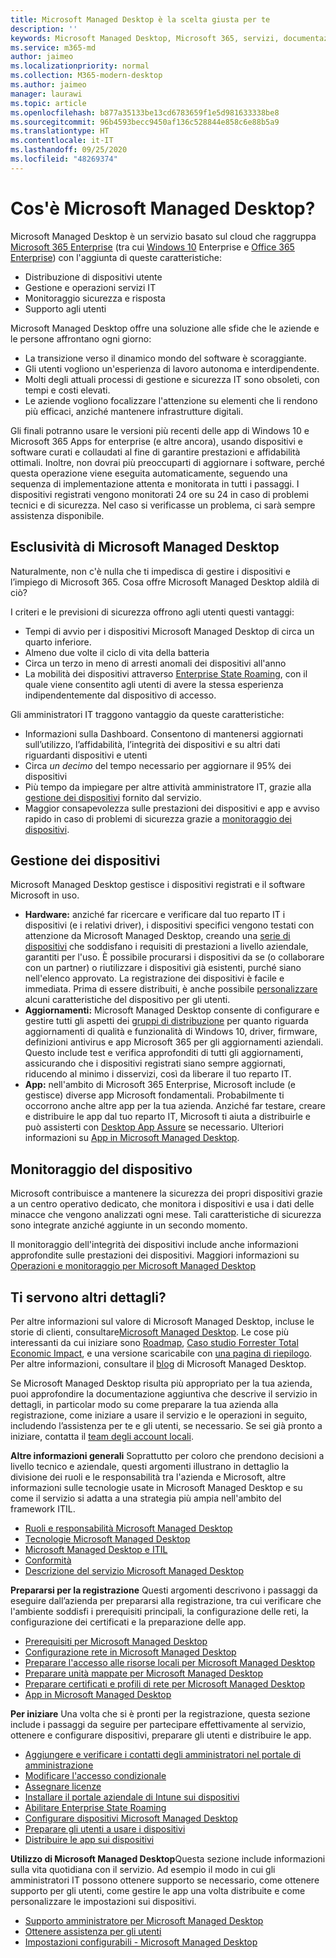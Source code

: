 ```yaml
---
title: Microsoft Managed Desktop è la scelta giusta per te
description: ''
keywords: Microsoft Managed Desktop, Microsoft 365, servizi, documentazione
ms.service: m365-md
author: jaimeo
ms.localizationpriority: normal
ms.collection: M365-modern-desktop
ms.author: jaimeo
manager: laurawi
ms.topic: article
ms.openlocfilehash: b877a35133be13cd6783659f1e5d981633338be8
ms.sourcegitcommit: 96b4593becc9450af136c528844e858c6e88b5a9
ms.translationtype: HT
ms.contentlocale: it-IT
ms.lasthandoff: 09/25/2020
ms.locfileid: "48269374"
---
```

# <a name="what-is-microsoft-managed-desktop"></a>Cos'è Microsoft Managed Desktop?


Microsoft Managed Desktop è un servizio basato sul cloud che raggruppa [Microsoft 365 Enterprise](https://docs.microsoft.com/microsoft-365/enterprise/microsoft-365-overview) (tra cui [Windows 10](https://docs.microsoft.com/windows/windows-10/) Enterprise e [Office 365 Enterprise](https://www.microsoft.com/microsoft-365/business/compare-more-office-365-for-business-plans)) con l'aggiunta di queste caratteristiche:

- Distribuzione di dispositivi utente
- Gestione e operazioni servizi IT
- Monitoraggio sicurezza e risposta
- Supporto agli utenti

Microsoft Managed Desktop offre una soluzione alle sfide che le aziende e le persone affrontano ogni giorno:
- La transizione verso il dinamico mondo del software è scoraggiante.
- Gli utenti vogliono un'esperienza di lavoro autonoma e interdipendente.
- Molti degli attuali processi di gestione e sicurezza IT sono obsoleti, con tempi e costi elevati.
- Le aziende vogliono focalizzare l'attenzione su elementi che li rendono più efficaci, anziché mantenere infrastrutture digitali.

Gli finali potranno usare le versioni più recenti delle app di Windows 10 e Microsoft 365 Apps for enterprise (e altre ancora), usando dispositivi e software curati e collaudati al fine di garantire prestazioni e affidabilità ottimali. Inoltre, non dovrai più preoccuparti di aggiornare i software, perché questa operazione viene eseguita automaticamente, seguendo una sequenza di implementazione attenta e monitorata in tutti i passaggi. I dispositivi registrati vengono monitorati 24 ore su 24 in caso di problemi tecnici e di sicurezza. Nel caso si verificasse un problema, ci sarà sempre assistenza disponibile.


## <a name="unique-to-microsoft-managed-desktop"></a>Esclusività di Microsoft Managed Desktop

Naturalmente, non c'è nulla che ti impedisca di gestire i dispositivi e l’impiego di Microsoft 365. Cosa offre Microsoft Managed Desktop aldilà di ciò?

I criteri e le previsioni di sicurezza offrono agli utenti questi vantaggi:

- Tempi di avvio per i dispositivi Microsoft Managed Desktop di circa un quarto inferiore.
- Almeno due volte il ciclo di vita della batteria
- Circa un terzo in meno di arresti anomali dei dispositivi all'anno
- La mobilità dei dispositivi attraverso [Enterprise State Roaming](https://docs.microsoft.com/azure/active-directory/devices/enterprise-state-roaming-overview), con il quale viene consentito agli utenti di avere la stessa esperienza indipendentemente dal dispositivo di accesso.

Gli amministratori IT traggono vantaggio da queste caratteristiche:

- Informazioni sulla Dashboard. Consentono di mantenersi aggiornati sull’utilizzo, l’affidabilità, l’integrità dei dispositivi e su altri dati riguardanti dispositivi e utenti
- Circa *un decimo* del tempo necessario per aggiornare il 95% dei dispositivi
- Più tempo da impiegare per altre attività amministratore IT, grazie alla [gestione dei dispositivi](#device-management) fornito dal servizio.
- Maggior consapevolezza sulle prestazioni dei dispositivi e app e avviso rapido in caso di problemi di sicurezza grazie a [monitoraggio dei dispositivi](#device-monitoring).

## <a name="device-management"></a>Gestione dei dispositivi
Microsoft Managed Desktop gestisce i dispositivi registrati e il software Microsoft in uso.

- **Hardware:** anziché far ricercare e verificare dal tuo reparto IT i dispositivi (e i relativi driver), i dispositivi specifici vengono testati con attenzione da Microsoft Managed Desktop, creando una [serie di dispositivi](../service-description/device-list.md) che soddisfano i requisiti di prestazioni a livello aziendale, garantiti per l'uso. È possibile procurarsi i dispositivi da se (o collaborare con un partner) o riutilizzare i dispositivi già esistenti, purché siano nell'elenco approvato. La registrazione dei dispositivi è facile e immediata. Prima di essere distribuiti, è anche possibile [personalizzare](../working-with-managed-desktop/config-setting-overview.md) alcuni caratteristiche del dispositivo per gli utenti.
- **Aggiornamenti:** Microsoft Managed Desktop consente di configurare e gestire tutti gli aspetti dei [gruppi di distribuzione](../service-description/updates.md) per quanto riguarda aggiornamenti di qualità e funzionalità di Windows 10, driver, firmware, definizioni antivirus e app Microsoft 365 per gli aggiornamenti aziendali. Questo include test e verifica approfonditi di tutti gli aggiornamenti, assicurando che i dispositivi registrati siano sempre aggiornati, riducendo al minimo i disservizi, così da liberare il tuo reparto IT.
- **App:** nell'ambito di Microsoft 365 Enterprise, Microsoft include (e gestisce) diverse app Microsoft fondamentali. Probabilmente ti occorrono anche altre app per la tua azienda. Anziché far testare, creare e distribuire le app dal tuo reparto IT, Microsoft ti aiuta a distribuirle e può assisterti con [Desktop App Assure](https://docs.microsoft.com/fasttrack/win-10-desktop-app-assure) se necessario. Ulteriori informazioni su [App in Microsoft Managed Desktop](../get-ready/apps.md).


## <a name="device-monitoring"></a>Monitoraggio del dispositivo

Microsoft contribuisce a mantenere la sicurezza dei propri dispositivi grazie a un centro operativo dedicato, che monitora i dispositivi e usa i dati delle minacce che vengono analizzati ogni mese. Tali caratteristiche di sicurezza sono integrate anziché aggiunte in un secondo momento.

Il monitoraggio dell'integrità dei dispositivi include anche informazioni approfondite sulle prestazioni dei dispositivi. Maggiori informazioni su [Operazioni e monitoraggio per Microsoft Managed Desktop](../service-description/operations-and-monitoring.md)


## <a name="need-more-details"></a>Ti servono altri dettagli?
Per altre informazioni sul valore di Microsoft Managed Desktop, incluse le storie di clienti, consultare[Microsoft Managed Desktop](https://aka.ms/mmd). Le cose più interessanti da cui iniziare sono [Roadmap](https://aka.ms/AA6jiam), [Caso studio Forrester Total Economic Impact](https://github.com/MicrosoftDocs/microsoft-365-docs/raw/public/microsoft-365/managed-desktop/intro/downloads/forrester-tei-study.pdf), e una versione scaricabile con [una pagina di riepilogo](https://aka.ms/AA6ob3h). Per altre informazioni, consultare il [blog](https://aka.ms/AA6l2dd) di Microsoft Managed Desktop.

Se Microsoft Managed Desktop risulta più appropriato per la tua azienda, puoi approfondire la documentazione aggiuntiva che descrive il servizio in dettagli, in particolar modo su come preparare la tua azienda alla registrazione, come iniziare a usare il servizio e le operazioni in seguito, includendo l’assistenza per te e gli utenti, se necessario. Se sei già pronto a iniziare, contatta il [team degli account locali](https://pages.email.office.com/contactmmd/).

**Altre informazioni generali** Soprattutto per coloro che prendono decisioni a livello tecnico e aziendale, questi argomenti illustrano in dettaglio la divisione dei ruoli e le responsabilità tra l'azienda e Microsoft, altre informazioni sulle tecnologie usate in Microsoft Managed Desktop e su come il servizio si adatta a una strategia più ampia nell'ambito del framework ITIL.

- [Ruoli e responsabilità Microsoft Managed Desktop](roles-and-responsibilities.md)
- [Tecnologie Microsoft Managed Desktop](technologies.md)
- [Microsoft Managed Desktop e ITIL](../MMD-and-ITSM.md)
- [Conformità](compliance.md)
- [Descrizione del servizio Microsoft Managed Desktop](https://docs.microsoft.com/microsoft-365/managed-desktop/service-description/)

**Prepararsi per la registrazione** Questi argomenti descrivono i passaggi da eseguire dall’azienda per prepararsi alla registrazione, tra cui verificare che l'ambiente soddisfi i prerequisiti principali, la configurazione delle reti, la configurazione dei certificati e la preparazione delle app.

- [Prerequisiti per Microsoft Managed Desktop](../get-ready/prerequisites.md)
- [Configurazione rete in Microsoft Managed Desktop](../get-ready/network.md)
- [Preparare l'accesso alle risorse locali per Microsoft Managed Desktop](../get-ready/authentication.md)
- [Preparare unità mappate per Microsoft Managed Desktop](../get-ready/mapped-drives.md)
- [Preparare certificati e profili di rete per Microsoft Managed Desktop](../get-ready/certs-wifi-lan.md)
- [App in Microsoft Managed Desktop](../get-ready/apps.md)

**Per iniziare** Una volta che si è pronti per la registrazione, questa sezione include i passaggi da seguire per partecipare effettivamente al servizio, ottenere e configurare dispositivi, preparare gli utenti e distribuire le app.

- [Aggiungere e verificare i contatti degli amministratori nel portale di amministrazione](../get-started/add-admin-contacts.md)
- [Modificare l'accesso condizionale](../get-started/conditional-access.md)
- [Assegnare licenze](../get-started/assign-licenses.md)
- [Installare il portale aziendale di Intune sui dispositivi](../get-started/company-portal.md)
- [Abilitare Enterprise State Roaming](../get-started/enterprise-state-roaming.md)
- [Configurare dispositivi Microsoft Managed Desktop](../get-started/set-up-devices.md)
- [Preparare gli utenti a usare i dispositivi](../get-started/get-started-devices.md)
- [Distribuire le app sui dispositivi](../get-started/deploy-apps.md)

**Utilizzo di Microsoft Managed Desktop**Questa sezione include informazioni sulla vita quotidiana con il servizio. Ad esempio il modo in cui gli amministratori IT possono ottenere supporto se necessario, come ottenere supporto per gli utenti, come gestire le app una volta distribuite e come personalizzare le impostazioni sui dispositivi.

- [Supporto amministratore per Microsoft Managed Desktop](../working-with-managed-desktop/admin-support.md)
- [Ottenere assistenza per gli utenti](../working-with-managed-desktop/end-user-support.md)
- [Impostazioni configurabili - Microsoft Managed Desktop](../working-with-managed-desktop/config-setting-overview.md)





<!--When you enroll in Microsoft Managed Desktop, Microsoft provides you with devices that are configured to join your Azure Active Directory tenant. Windows 10, Office 365, and some apps and features associated with [Microsoft 365 Enterprise E5](https://www.microsoft.com/microsoft-365/compare-all-microsoft-365-plans) are installed (by Microsoft) on your devices. When your employees who are using these devices need help, they contact Microsoft Managed Desktop support (provided by Microsoft) through a custom chat app.--> 

<!--With Microsoft Managed Desktop, you get **software as a service** (Microsoft 365 E5), **Device as a service** (Microsoft Surface devices ready to use), and **IT support as a service** (Help desk and more).--> 
 
